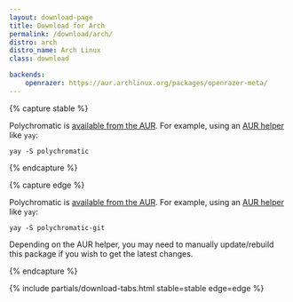 ```yaml
---
layout: download-page
title: Download for Arch
permalink: /download/arch/
distro: arch
distro_name: Arch Linux
class: download

backends:
    openrazer: https://aur.archlinux.org/packages/openrazer-meta/
---
```


{% capture stable %}

Polychromatic is [available from the AUR](https://aur.archlinux.org/packages/polychromatic/).
For example, using an [AUR helper](https://wiki.archlinux.org/title/AUR_helpers#Comparison_tables) like `yay`:

```
yay -S polychromatic
```

{% endcapture %}

{% capture edge %}

Polychromatic is [available from the AUR](https://aur.archlinux.org/packages/polychromatic-git/).
For example, using an [AUR helper](https://wiki.archlinux.org/title/AUR_helpers#Comparison_tables) like `yay`:

```
yay -S polychromatic-git
```

Depending on the AUR helper, you may need to manually update/rebuild this
package if you wish to get the latest changes.

{% endcapture %}

{% include partials/download-tabs.html
    stable=stable
    edge=edge
%}
